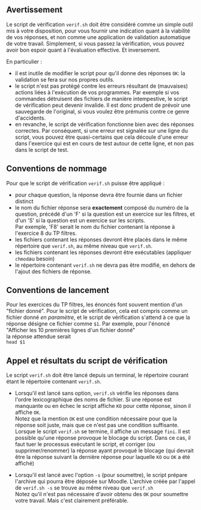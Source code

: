 Avertissement
-------------
Le script de vérification `verif.sh` doit être considéré comme un simple outil mis à votre
disposition, pour vous fournir une indication quant à la viabilité de vos réponses, et non 
comme une application de validation automatique de votre travail. Simplement, si vous passez
la vérification, vous pouvez avoir bon espoir quant à l'évaluation effective. Et inversement.

En particulier :

  - il est inutile de modifier le script pour qu'il donne des réponses `OK`: la validation
  se fera sur nos propres outils.
  - le script n'est pas protégé contre les erreurs résultant de (mauvaises) actions liées
  à l'exécution de vos programmes. Par exemple si vos commandes détruisent des fichiers
  de manière intempestive, le script de vérification peut devenir invalide.
  Il est donc prudent de prévoir une sauvegarde de l'original, si vous voulez être prémunis
   contre ce genre d'accidents.
  - en revanche, le script de vérification fonctionne bien avec des réponses correctes.
    Par conséquent, si une erreur est signalée sur une ligne du script, vous pouvez être
    quasi-certains que cela découle d'une erreur dans l'exercice qui est en cours de test
    autour de cette ligne, et non pas dans le script de test.

Conventions de nommage
----------------------

Pour que le script de vérification `verif.sh` puisse être appliqué :

  - pour chaque question, la réponse devra être fournie dans un fichier distinct
  - le nom du fichier réponse sera **exactement** composé du numéro de la question, 
    précédé d'un 'F' si la question est un exercice sur les filtres, 
    et d'un 'S' si la question est un exercice sur les scripts.   
    Par exemple, 'F8' serait le nom du fichier contenant la réponse à l'exercice 8 du TP filtres. 
  - les fichiers contenant les réponses devront être placés dans le même répertoire que
    `verif.sh`, au même niveau que `verif.sh`.
  - les fichiers contenant les réponses devront être exécutables (appliquer `chmod`au besoin)
  - le répertoire contenant `verif.sh` ne devra pas être modifié, en dehors de l'ajout des
    fichiers de réponse.
  
Conventions de lancement
------------------------

Pour les exercices du TP filtres, les énoncés font souvent mention d'un "fichier donné".
Pour le script de vérification, cela est compris comme un fichier donné *en paramètre*,
et le script de vérification s'attend à ce que la réponse désigne ce fichier comme `$1`. 
Par exemple, pour l'énoncé  
"Afficher les 10 premières lignes d'un fichier donné"  
la réponse attendue serait  
`head $1`

Appel et résultats du script de vérification
--------------------------------------------

Le script `verif.sh` doit être lancé depuis un terminal, le répertoire courant étant le
répertoire contenant `verif.sh`.
  
* Lorsqu'il est lancé sans option, `verif.sh` vérifie les réponses dans l'ordre 
lexicographique des noms de fichier.
Si une réponse est manquante ou en échec le script affiche `KO` pour cette réponse, sinon
il affiche `OK`.  
Notez que la mention `OK` est une condition nécessaire pour que la réponse soit juste,
mais que ce n'est pas une condition suffisante.  
Lorsque le script `verif.sh` se termine, il affiche un message `fini`. Il est possible
qu'une réponse provoque le blocage du script. Dans ce cas, il faut tuer le processus
exécutant le script, et corriger (ou supprimer/renommer) la réponse ayant provoqué
 le blocage (qui devrait être la réponse suivant la dernière réponse pour laquelle `KO`
  ou `OK` a été affiché)

* Lorsqu'il est lancé avec l'option `-s` (pour soumettre), le script prépare l'archive qui
pourra être déposée sur Moodle. L'archive créée par l'appel de `verif.sh -s` se 
trouve au même niveau que `verif.sh`  
Notez qu'il n'est pas nécessaire d'avoir obtenu des `OK` pour soumettre votre travail. Mais c'est
clairement préférable.
  
  